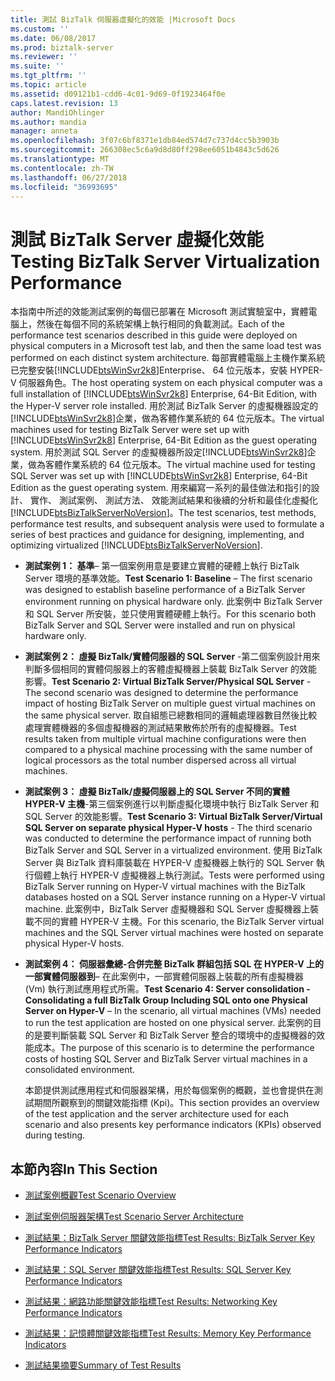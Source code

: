 ```yaml
---
title: 測試 BizTalk 伺服器虛擬化的效能 |Microsoft Docs
ms.custom: ''
ms.date: 06/08/2017
ms.prod: biztalk-server
ms.reviewer: ''
ms.suite: ''
ms.tgt_pltfrm: ''
ms.topic: article
ms.assetid: d09121b1-cdd6-4c01-9d69-0f1923464f0e
caps.latest.revision: 13
author: MandiOhlinger
ms.author: mandia
manager: anneta
ms.openlocfilehash: 3f07c6bf8371e1db84ed574d7c737d4cc5b3903b
ms.sourcegitcommit: 266308ec5c6a9d8d80ff298ee6051b4843c5d626
ms.translationtype: MT
ms.contentlocale: zh-TW
ms.lasthandoff: 06/27/2018
ms.locfileid: "36993695"
---
```

# <a name="testing-biztalk-server-virtualization-performance"></a><span data-ttu-id="39220-102">測試 BizTalk Server 虛擬化效能</span><span class="sxs-lookup"><span data-stu-id="39220-102">Testing BizTalk Server Virtualization Performance</span></span>
<span data-ttu-id="39220-103">本指南中所述的效能測試案例的每個已部署在 Microsoft 測試實驗室中，實體電腦上，然後在每個不同的系統架構上執行相同的負載測試。</span><span class="sxs-lookup"><span data-stu-id="39220-103">Each of the performance test scenarios described in this guide were deployed on physical computers in a Microsoft test lab, and then the same load test was performed on each distinct system architecture.</span></span> <span data-ttu-id="39220-104">每部實體電腦上主機作業系統已完整安裝[!INCLUDE[btsWinSvr2k8](../includes/btswinsvr2k8-md.md)]Enterprise、 64 位元版本，安裝 HYPER-V 伺服器角色。</span><span class="sxs-lookup"><span data-stu-id="39220-104">The host operating system on each physical computer was a full installation of [!INCLUDE[btsWinSvr2k8](../includes/btswinsvr2k8-md.md)] Enterprise, 64-Bit Edition, with the Hyper-V server role installed.</span></span> <span data-ttu-id="39220-105">用於測試 BizTalk Server 的虛擬機器設定的[!INCLUDE[btsWinSvr2k8](../includes/btswinsvr2k8-md.md)]企業，做為客體作業系統的 64 位元版本。</span><span class="sxs-lookup"><span data-stu-id="39220-105">The virtual machines used for testing BizTalk Server were set up with [!INCLUDE[btsWinSvr2k8](../includes/btswinsvr2k8-md.md)] Enterprise, 64-Bit Edition as the guest operating system.</span></span> <span data-ttu-id="39220-106">用於測試 SQL Server 的虛擬機器所設定[!INCLUDE[btsWinSvr2k8](../includes/btswinsvr2k8-md.md)]企業，做為客體作業系統的 64 位元版本。</span><span class="sxs-lookup"><span data-stu-id="39220-106">The virtual machine used for testing SQL Server was set up with [!INCLUDE[btsWinSvr2k8](../includes/btswinsvr2k8-md.md)] Enterprise, 64-Bit Edition as the guest operating system.</span></span> <span data-ttu-id="39220-107">用來編寫一系列的最佳做法和指引的設計、 實作、 測試案例、 測試方法、 效能測試結果和後續的分析和最佳化虛擬化[!INCLUDE[btsBizTalkServerNoVersion](../includes/btsbiztalkservernoversion-md.md)]。</span><span class="sxs-lookup"><span data-stu-id="39220-107">The test scenarios, test methods, performance test results, and subsequent analysis were used to formulate a series of best practices and guidance for designing, implementing, and optimizing virtualized [!INCLUDE[btsBizTalkServerNoVersion](../includes/btsbiztalkservernoversion-md.md)].</span></span>  
  
- <span data-ttu-id="39220-108">**測試案例 1： 基準**– 第一個案例用意是要建立實體的硬體上執行 BizTalk Server 環境的基準效能。</span><span class="sxs-lookup"><span data-stu-id="39220-108">**Test Scenario 1: Baseline** – The first scenario was designed to establish baseline performance of a BizTalk Server environment running on physical hardware only.</span></span> <span data-ttu-id="39220-109">此案例中 BizTalk Server 和 SQL Server 所安裝，並只使用實體硬體上執行。</span><span class="sxs-lookup"><span data-stu-id="39220-109">For this scenario both BizTalk Server and SQL Server were installed and run on physical hardware only.</span></span>  
  
- <span data-ttu-id="39220-110">**測試案例 2： 虛擬 BizTalk/實體伺服器的 SQL Server** -第二個案例設計用來判斷多個相同的實體伺服器上的客體虛擬機器上裝載 BizTalk Server 的效能影響。</span><span class="sxs-lookup"><span data-stu-id="39220-110">**Test Scenario 2: Virtual BizTalk Server/Physical SQL Server** - The second scenario was designed to determine the performance impact of hosting BizTalk Server on multiple guest virtual machines on the same physical server.</span></span> <span data-ttu-id="39220-111">取自組態已總數相同的邏輯處理器數目然後比較處理實體機器的多個虛擬機器的測試結果散佈於所有的虛擬機器。</span><span class="sxs-lookup"><span data-stu-id="39220-111">Test results taken from multiple virtual machine configurations were then compared to a physical machine processing with the same number of logical processors as the total number dispersed across all virtual machines.</span></span>  
  
- <span data-ttu-id="39220-112">**測試案例 3： 虛擬 BizTalk/虛擬伺服器上的 SQL Server 不同的實體 HYPER-V 主機**-第三個案例進行以判斷虛擬化環境中執行 BizTalk Server 和 SQL Server 的效能影響。</span><span class="sxs-lookup"><span data-stu-id="39220-112">**Test Scenario 3: Virtual BizTalk Server/Virtual SQL Server on separate physical Hyper-V hosts** - The third scenario was conducted to determine the performance impact of running both BizTalk Server and SQL Server in a virtualized environment.</span></span> <span data-ttu-id="39220-113">使用 BizTalk Server 與 BizTalk 資料庫裝載在 HYPER-V 虛擬機器上執行的 SQL Server 執行個體上執行 HYPER-V 虛擬機器上執行測試。</span><span class="sxs-lookup"><span data-stu-id="39220-113">Tests were performed using BizTalk Server running on Hyper-V virtual machines with the BizTalk databases hosted on a SQL Server instance running on a Hyper-V virtual machine.</span></span> <span data-ttu-id="39220-114">此案例中，BizTalk Server 虛擬機器和 SQL Server 虛擬機器上裝載不同的實體 HYPER-V 主機。</span><span class="sxs-lookup"><span data-stu-id="39220-114">For this scenario, the BizTalk Server virtual machines and the SQL Server virtual machines were hosted on separate physical Hyper-V hosts.</span></span>  
  
- <span data-ttu-id="39220-115">**測試案例 4： 伺服器彙總-合併完整 BizTalk 群組包括 SQL 在 HYPER-V 上的一部實體伺服器到**– 在此案例中，一部實體伺服器上裝載的所有虛擬機器 (Vm) 執行測試應用程式所需。</span><span class="sxs-lookup"><span data-stu-id="39220-115">**Test Scenario 4: Server consolidation - Consolidating a full BizTalk Group Including SQL onto one Physical Server on Hyper-V** – In the scenario, all virtual machines (VMs) needed to run the test application are hosted on one physical server.</span></span> <span data-ttu-id="39220-116">此案例的目的是要判斷裝載 SQL Server 和 BizTalk Server 整合的環境中的虛擬機器的效能成本。</span><span class="sxs-lookup"><span data-stu-id="39220-116">The purpose of this scenario is to determine the performance costs of hosting SQL Server and BizTalk Server virtual machines in a consolidated environment.</span></span>  
  
  <span data-ttu-id="39220-117">本節提供測試應用程式和伺服器架構，用於每個案例的概觀，並也會提供在測試期間所觀察到的關鍵效能指標 (Kpi)。</span><span class="sxs-lookup"><span data-stu-id="39220-117">This section provides an overview of the test application and the server architecture used for each scenario and also presents key performance indicators (KPIs) observed during testing.</span></span>  
  
## <a name="in-this-section"></a><span data-ttu-id="39220-118">本節內容</span><span class="sxs-lookup"><span data-stu-id="39220-118">In This Section</span></span>  
  
-   [<span data-ttu-id="39220-119">測試案例概觀</span><span class="sxs-lookup"><span data-stu-id="39220-119">Test Scenario Overview</span></span>](../technical-guides/test-scenario-overview.md)  
  
-   [<span data-ttu-id="39220-120">測試案例伺服器架構</span><span class="sxs-lookup"><span data-stu-id="39220-120">Test Scenario Server Architecture</span></span>](../technical-guides/test-scenario-server-architecture.md)  
  
-   [<span data-ttu-id="39220-121">測試結果：BizTalk Server 關鍵效能指標</span><span class="sxs-lookup"><span data-stu-id="39220-121">Test Results: BizTalk Server Key Performance Indicators</span></span>](../technical-guides/test-results-biztalk-server-key-performance-indicators.md)  
  
-   [<span data-ttu-id="39220-122">測試結果：SQL Server 關鍵效能指標</span><span class="sxs-lookup"><span data-stu-id="39220-122">Test Results: SQL Server Key Performance Indicators</span></span>](../technical-guides/test-results-sql-server-key-performance-indicators.md)  
  
-   [<span data-ttu-id="39220-123">測試結果：網路功能關鍵效能指標</span><span class="sxs-lookup"><span data-stu-id="39220-123">Test Results: Networking Key Performance Indicators</span></span>](../technical-guides/test-results-networking-key-performance-indicators.md)  
  
-   [<span data-ttu-id="39220-124">測試結果：記憶體關鍵效能指標</span><span class="sxs-lookup"><span data-stu-id="39220-124">Test Results: Memory Key Performance Indicators</span></span>](../technical-guides/test-results-memory-key-performance-indicators.md)  
  
-   [<span data-ttu-id="39220-125">測試結果摘要</span><span class="sxs-lookup"><span data-stu-id="39220-125">Summary of Test Results</span></span>](../technical-guides/summary-of-test-results.md)